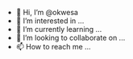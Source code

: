 - 👋 Hi, I’m @okwesa
- 👀 I’m interested in ...
- 🌱 I’m currently learning ...
- 💞️ I’m looking to collaborate on ...
- 📫 How to reach me ...

<!---
okwesa/okwesa is a ✨ special ✨ repository because its `README.md` (this file) appears on your GitHub profile.
You can click the Preview link to take a look at your changes.
--->
